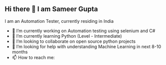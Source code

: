 ## Hi there 👋 I am Sameer Gupta

I am an Automation Tester, currently residing in India
- 🔭 I’m currently working on Automation testing using selenium and C#
- 🌱 I’m currently learning Python (Level - Intermediate)
- 👯 I’m looking to collaborate on open source python projects
- 🤔 I’m looking for help with understanding Machine Learning in next 8-10 months
- 📫 How to reach me: 

<!--
**Sameer281187/Sameer281187** is a ✨ _special_ ✨ repository because its `README.md` (this file) appears on your GitHub profile.

Here are some ideas to get you started:

- 🔭 I’m currently working on ...
- 🌱 I’m currently learning ...
- 👯 I’m looking to collaborate on ...
- 🤔 I’m looking for help with ...
- 💬 Ask me about ...
- 📫 How to reach me: ...
- 😄 Pronouns: ...
- ⚡ Fun fact: ...
-->
